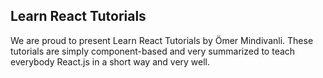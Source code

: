 ## Learn React Tutorials

We are proud to present Learn React Tutorials by Ömer Mindivanli. These tutorials are simply component-based and very summarized to teach everybody React.js in a short way and very well.
